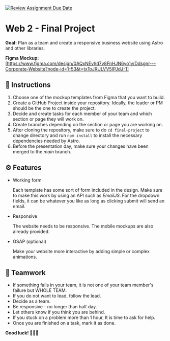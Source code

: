 [![Review Assignment Due Date](https://classroom.github.com/assets/deadline-readme-button-22041afd0340ce965d47ae6ef1cefeee28c7c493a6346c4f15d667ab976d596c.svg)](https://classroom.github.com/a/83HFCpkt)
# Web 2 - Final Project

**Goal:** Plan as a team and create a responsive business website using Astro and other libraries.

**Figma Mockup:** [https://www.figma.com/design/0AQxNEvhd7v8FnHJN6yo1y/Ddsgnr---Corporate-Website?node-id=1-53&t=tx1bJRULVV5IPJdJ-1]

## 📖 Instructions

1. Choose one of the mockup templates from Figma that you want to build.
2. Create a GitHub Project inside your repository. Ideally, the leader or PM should be the one to create the project.
3. Decide and create tasks for each member of your team and which section or page they will work on.
4. Create branches depending on the section or page you are working on.
5. After cloning the repository, make sure to do `cd final-project` to change directory and run `npm install` to install the necessary dependencies needed by Astro.
6. Before the presentation day, make sure your changes have been merged to the *main* branch.

## ⚙️ Features

- Working form
  
  Each template has some sort of form included in the design. Make sure to make this work by using an API such as *EmailJS*. For the dropdown fields, it can be whatever you like as long as clicking submit will send an email.
- Responsive

  The website needs to be responsive. The mobile mockups are also already provided.
- GSAP (optional)

  Make your website more interactive by adding simple or complex animations.

## 👥 Teamwork

- If something fails in your team, it is not one of your team member's failure but WHOLE TEAM.
- If you do not want to lead, follow the lead.
- Decide as a team.
- Be responsive - no longer than half day.
- Let others know if you think you are behind.
- If you stuck on a problem more than 1 hour, It is time to ask for help.
- Once you are finished on a task, mark it as done.

**Good luck! 🎉🎉🎉**
